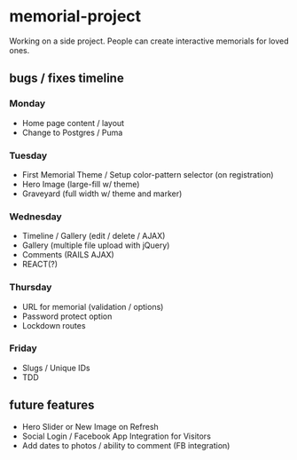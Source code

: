 # memorial-project

Working on a side project. People can create interactive memorials for loved ones.

## bugs / fixes timeline

### Monday
* Home page content / layout
* Change to Postgres / Puma

### Tuesday
* First Memorial Theme / Setup color-pattern selector (on registration)
* Hero Image (large-fill w/ theme)
* Graveyard (full width w/ theme and marker)

### Wednesday
*	Timeline / Gallery (edit / delete / AJAX)
* Gallery (multiple file upload with jQuery)
* Comments (RAILS AJAX)
* REACT(?)

### Thursday
* URL for memorial (validation / options)
* Password protect option
*	Lockdown routes

### Friday
*	Slugs / Unique IDs
* TDD

## future features
* Hero Slider or New Image on Refresh
* Social Login / Facebook App Integration for Visitors
* Add dates to photos / ability to comment (FB integration)
